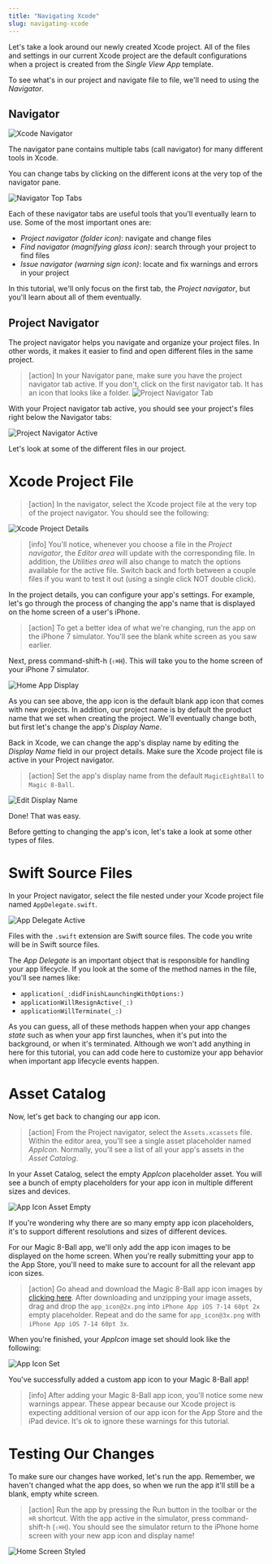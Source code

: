 ```yaml
---
title: "Navigating Xcode"
slug: navigating-xcode
---
```


Let's take a look around our newly created Xcode project. All of the files and settings in our current Xcode project are the default configurations when a project is created from the _Single View App_ template.

To see what's in our project and navigate file to file, we'll need to using the _Navigator_.

## Navigator

![Xcode Navigator](assets/navigator_pane.png)

The navigator pane contains multiple tabs (call navigator) for many different tools in Xcode.

You can change tabs by clicking on the different icons at the very top of the navigator pane.

![Navigator Top Tabs](assets/navigator_tabs.png)

Each of these navigator tabs are useful tools that you'll eventually learn to use. Some of the most important ones are:

- _Project navigator (folder icon)_: navigate and change files
- _Find navigator (magnifying glass icon)_: search through your project to find files
- _Issue navigator (warning sign icon)_: locate and fix warnings and errors in your project

In this tutorial, we'll only focus on the first tab, the _Project navigator_, but you'll learn about all of them eventually.

<!-- include issues navigator? -->

## Project Navigator

The project navigator helps you navigate and organize your project files. In other words, it makes it easier to find and open different files in the same project.

> [action]
In your Navigator pane, make sure you have the project navigator tab active. If you don't, click on the first navigator tab. It has an icon that looks like a folder. ![Project Navigator Tab](assets/project_navigator_tab.png)

With your Project navigator tab active, you should see your project's files right below the Navigator tabs:

![Project Navigator Active](assets/project_navigator_active.png)

Let's look at some of the different files in our project.

# Xcode Project File

> [action]
In the navigator, select the Xcode project file at the very top of the project navigator. You should see the following:
>
![Xcode Project Details](assets/xcode_project_details.png)

<!-- break -->

> [info]
You'll notice, whenever you choose a file in the _Project navigator_, the _Editor area_ will update with the corresponding file. In addition, the _Utilities area_ will also change to match the options available for the active file. Switch back and forth between a couple files if you want to test it out (using a single click NOT double click).

In the project details, you can configure your app's settings. For example, let's go through the process of changing the app's name that is displayed on the home screen of a user's iPhone.

> [action]
To get a better idea of what we're changing, run the app on the iPhone 7 simulator. You'll see the blank white screen as you saw earlier.
>
Next, press command-shift-h (`⇧⌘H`). This will take you to the home screen of your iPhone 7 simulator.
>
![Home App Display](assets/home_app_display.png)

As you can see above, the app icon is the default blank app icon that comes with new projects. In addition, our project name is by default the product name that we set when creating the project. We'll eventually change both, but first let's change the app's _Display Name_.

Back in Xcode, we can change the app's display name by editing the _Display Name_ field in our project details. Make sure the Xcode project file is active in your Project navigator.

> [action]
Set the app's display name from the default `MagicEightBall` to `Magic 8-Ball`.
>
![Edit Display Name](assets/edit_display_name.png)

Done! That was easy.

Before getting to changing the app's icon, let's take a look at some other types of files.

# Swift Source Files

In your Project navigator, select the file nested under your Xcode project file named `AppDelegate.swift`.

![App Delegate Active](assets/app_delegate_active.png)

Files with the `.swift` extension are Swift source files. The code you write will be in Swift source files.

The _App Delegate_ is an important object that is responsible for handling your app lifecycle. If you look at the some of the method names in the file, you'll see names like:

- `application(_:didFinishLaunchingWithOptions:)`
- `applicationWillResignActive(_:)`
- `applicationWillTerminate(_:)`

As you can guess, all of these methods happen when your app changes _state_ such as when your app first launches, when it's put into the background, or when it's terminated. Although we won't add anything in here for this tutorial, you can add code here to customize your app behavior when important app lifecycle events happen.

# Asset Catalog

Now, let's get back to changing our app icon.

> [action]
From the Project navigator, select the `Assets.xcassets` file. Within the editor area, you'll see a single asset placeholder named _AppIcon_. Normally, you'll see a list of all your app's assets in the _Asset Catalog_.
>
In your Asset Catalog, select the empty _AppIcon_ placeholder asset. You will see a bunch of empty placeholders for your app icon in multiple different sizes and devices.
>
![App Icon Asset Empty](assets/app_icon_asset_empty.png)

If you're wondering why there are so many empty app icon placeholders, it's to support different resolutions and sizes of different devices.

For our Magic 8-Ball app, we'll only add the app icon images to be displayed on the home screen. When you're really submitting your app to the App Store, you'll need to make sure to account for all the relevant app icon sizes.

> [action]
Go ahead and download the Magic 8-Ball app icon images by [clicking here](https://github.com/MakeSchool-Tutorials/Magic-8Ball-Swift4/raw/master/magic_app_icon.zip). After downloading and unzipping your image assets, drag and drop the `app_icon@2x.png` into `iPhone App iOS 7-14 60pt 2x` empty placeholder. Repeat and do the same for `app_icon@3x.png` with `iPhone App iOS 7-14 60pt 3x`.

When you're finished, your _AppIcon_ image set should look like the following:

![App Icon Set](assets/app_icon_set.png)

You've successfully added a custom app icon to your Magic 8-Ball app!

> [info]
After adding your Magic 8-Ball app icon, you'll notice some new warnings appear. These appear because our Xcode project is expecting additional version of our app icon for the App Store and the iPad device. It's ok to ignore these warnings for this tutorial.

# Testing Our Changes

To make sure our changes have worked, let's run the app. Remember, we haven't changed what the app does, so when we run the app it'll still be a blank, empty white screen.

> [action]
Run the app by pressing the Run button in the toolbar or the `⌘R` shortcut. With the app active in the simulator, press command-shift-h (`⇧⌘H`). You should see the simulator return to the iPhone home screen with your new app icon and display name!
>
![Home Screen Styled](assets/home_screen_styled.png)
